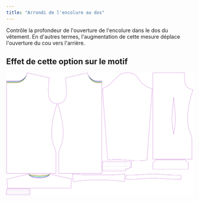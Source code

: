 ```yaml
---
title: "Arrondi de l'encolure au dos"
---
```


Contrôle la profondeur de l'ouverture de l'encolure dans le dos du vêtement. En d'autres termes, l'augmentation de cette mesure déplace l'ouverture du cou vers l'arrière.

## Effet de cette option sur le motif

![Cette image montre l'effet de cette option en superposant plusieurs variantes qui ont une valeur différente pour cette option](simon_backneckcutout_sample.svg "Effet de cette option sur le motif")
